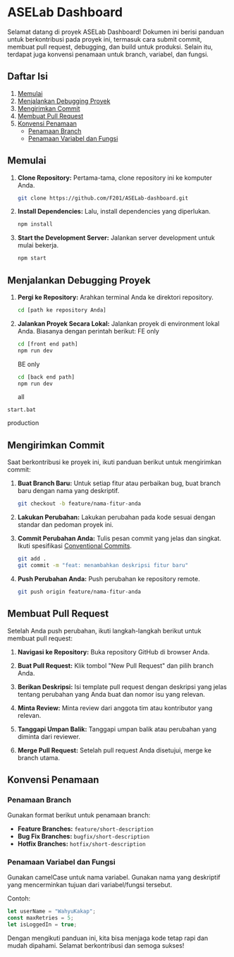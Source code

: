 # ASELab Dashboard

Selamat datang di proyek ASELab Dashboard! Dokumen ini berisi panduan untuk berkontribusi pada proyek ini, termasuk cara submit commit, membuat pull request, debugging, dan build untuk produksi. Selain itu, terdapat juga konvensi penamaan untuk branch, variabel, dan fungsi.

## Daftar Isi
1. [Memulai](#memulai)
2. [Menjalankan Debugging Proyek](#menjalankan-debugging-proyek)
3. [Mengirimkan Commit](#mengirimkan-commit)
4. [Membuat Pull Request](#membuat-pull-request)
5. [Konvensi Penamaan](#konvensi-penamaan)
   - [Penamaan Branch](#penamaan-branch)
   - [Penamaan Variabel dan Fungsi](#penamaan-variabel-dan-fungsi)

## Memulai
1. **Clone Repository:**
   Pertama-tama, clone repository ini ke komputer Anda.
   ```bash
   git clone https://github.com/F201/ASELab-dashboard.git
   ```

2. **Install Dependencies:**
   Lalu, install dependencies yang diperlukan.
   ```bash
   npm install
   ```

3. **Start the Development Server:**
   Jalankan server development untuk mulai bekerja.
   ```bash
   npm start
   ```

## Menjalankan Debugging Proyek
1. **Pergi ke Repository:**
   Arahkan terminal Anda ke direktori repository.
   ```bash
   cd [path ke repository Anda]
   ```

2. **Jalankan Proyek Secara Lokal:**
   Jalankan proyek di environment lokal Anda. Biasanya dengan perintah berikut:
   FE only
   ```bash
   cd [front end path] 
   npm run dev
   ```
   BE only
   ```bash
   cd [back end path] 
   npm run dev
   ```
   all
  ```
 start.bat
```
   production


## Mengirimkan Commit
Saat berkontribusi ke proyek ini, ikuti panduan berikut untuk mengirimkan commit:

1. **Buat Branch Baru:**
   Untuk setiap fitur atau perbaikan bug, buat branch baru dengan nama yang deskriptif.
   ```bash
   git checkout -b feature/nama-fitur-anda
   ```

2. **Lakukan Perubahan:**
   Lakukan perubahan pada kode sesuai dengan standar dan pedoman proyek ini.

3. **Commit Perubahan Anda:**
   Tulis pesan commit yang jelas dan singkat. Ikuti spesifikasi [Conventional Commits](https://www.conventionalcommits.org/en/v1.0.0/).
   ```bash
   git add .
   git commit -m "feat: menambahkan deskripsi fitur baru"
   ```

4. **Push Perubahan Anda:**
   Push perubahan ke repository remote.
   ```bash
   git push origin feature/nama-fitur-anda
   ```

## Membuat Pull Request
Setelah Anda push perubahan, ikuti langkah-langkah berikut untuk membuat pull request:

1. **Navigasi ke Repository:**
   Buka repository GitHub di browser Anda.

2. **Buat Pull Request:**
   Klik tombol "New Pull Request" dan pilih branch Anda.

3. **Berikan Deskripsi:**
   Isi template pull request dengan deskripsi yang jelas tentang perubahan yang Anda buat dan nomor isu yang relevan.

4. **Minta Review:**
   Minta review dari anggota tim atau kontributor yang relevan.

5. **Tanggapi Umpan Balik:**
   Tanggapi umpan balik atau perubahan yang diminta dari reviewer.

6. **Merge Pull Request:**
   Setelah pull request Anda disetujui, merge ke branch utama.

## Konvensi Penamaan

### Penamaan Branch
Gunakan format berikut untuk penamaan branch:
- **Feature Branches:** `feature/short-description`
- **Bug Fix Branches:** `bugfix/short-description`
- **Hotfix Branches:** `hotfix/short-description`

### Penamaan Variabel dan Fungsi
Gunakan camelCase untuk nama variabel.
Gunakan nama yang deskriptif yang mencerminkan tujuan dari variabel/fungsi tersebut.

Contoh:
```javascript
let userName = "WahyuKakap";
const maxRetries = 5;
let isLoggedIn = true;
```

Dengan mengikuti panduan ini, kita bisa menjaga kode tetap rapi dan mudah dipahami. Selamat berkontribusi dan semoga sukses!